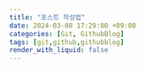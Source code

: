 ```yaml
---
title: "포스트 작성법"
date: 2024-03-08 17:29:00 +09:00
categories: [Git, GithubBlog]
tags: [git,github,githubblog]
render_with_liquid: false
---
```



